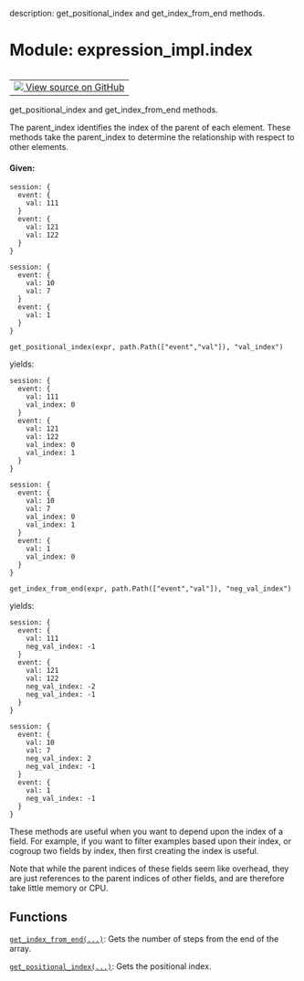 description: get_positional_index and get_index_from_end methods.

<div itemscope itemtype="http://developers.google.com/ReferenceObject">
<meta itemprop="name" content="expression_impl.index" />
<meta itemprop="path" content="Stable" />
</div>

# Module: expression_impl.index

<!-- Insert buttons and diff -->

<table class="tfo-notebook-buttons tfo-api nocontent" align="left">
<td>
  <a target="_blank" href="https://github.com/google/struct2tensor/blob/master/struct2tensor/expression_impl/index.py">
    <img src="https://www.tensorflow.org/images/GitHub-Mark-32px.png" />
    View source on GitHub
  </a>
</td>
</table>



get_positional_index and get_index_from_end methods.


The parent_index identifies the index of the parent of each element. These
methods take the parent_index to determine the relationship with respect to
other elements.

#### Given:



```
session: {
  event: {
    val: 111
  }
  event: {
    val: 121
    val: 122
  }
}

session: {
  event: {
    val: 10
    val: 7
  }
  event: {
    val: 1
  }
}
```

```
get_positional_index(expr, path.Path(["event","val"]), "val_index")
```

yields:

```
session: {
  event: {
    val: 111
    val_index: 0
  }
  event: {
    val: 121
    val: 122
    val_index: 0
    val_index: 1
  }
}

session: {
  event: {
    val: 10
    val: 7
    val_index: 0
    val_index: 1
  }
  event: {
    val: 1
    val_index: 0
  }
}
```

```
get_index_from_end(expr, path.Path(["event","val"]), "neg_val_index")
```
yields:

```
session: {
  event: {
    val: 111
    neg_val_index: -1
  }
  event: {
    val: 121
    val: 122
    neg_val_index: -2
    neg_val_index: -1
  }
}

session: {
  event: {
    val: 10
    val: 7
    neg_val_index: 2
    neg_val_index: -1
  }
  event: {
    val: 1
    neg_val_index: -1
  }
}
```

These methods are useful when you want to depend upon the index of a field.
For example, if you want to filter examples based upon their index, or
cogroup two fields by index, then first creating the index is useful.

Note that while the parent indices of these fields seem like overhead, they
are just references to the parent indices of other fields, and are therefore
take little memory or CPU.

## Functions

[`get_index_from_end(...)`](../expression_impl/index/get_index_from_end.md): Gets the number of steps from the end of the array.

[`get_positional_index(...)`](../expression_impl/index/get_positional_index.md): Gets the positional index.

